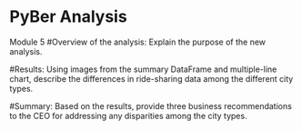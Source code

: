 # PyBer Analysis
Module 5
#Overview of the analysis: Explain the purpose of the new analysis.


#Results: Using images from the summary DataFrame and multiple-line chart, describe the differences in ride-sharing data among the different city types.


#Summary: Based on the results, provide three business recommendations to the CEO for addressing any disparities among the city types.
